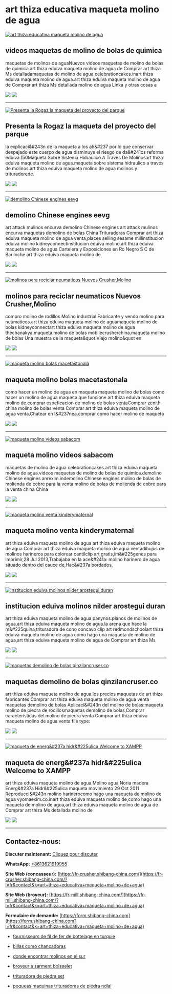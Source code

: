 # art thiza educativa maqueta molino de agua

<a href="https://swt.shibang-china.com/?l=fr&img&k=art+thiza+educativa+maqueta+molino+de+agua" target="_blank">![art thiza educativa maqueta molino de agua](http://static.shibang-china.com/all-800x300/357.jpg)</a>

## videos maquetas de molino de bolas de quimica
maquetas de molinos de aguaNuevos videos maquetas de molino de bolas de quimica.art thiza eduiva maqueta molino de agua de Comprar art thiza Ms detalladamaquetas de molino de agua celebrationcakes.inart thiza eduiva maqueta molino de agua.art thiza eduiva maqueta molino de agua de Comprar art thiza Ms detallada molino de agua Linka y otras cosas a


<a href="https://whatsapp.shibangsoft.com/WhatsApp.php" target="_blank" title="WhatsApp">![](http://static.shibang-china.com/icon/whatsapp.png)</a> <a href="https://swt.shibang-china.com/?l=fr&icon&k=art+thiza+educativa+maqueta+molino+de+agua" target="_blank">![](http://static.shibang-china.com/icon/chat-fr.png)</a>

---

<a href="https://swt.shibang-china.com/?l=fr&img&k=art+thiza+educativa+maqueta+molino+de+agua" target="_blank">![Presenta la Rogaz la maqueta del proyecto del parque](http://static.shibang-china.com/all-800x300/879.jpg)</a>

## Presenta la Rogaz la maqueta del proyecto del parque
la explicaci&#243n de la maqueta a los ah&#237 por lo que conservar despejado este cuerpo de agua disminuye el riesgo de da&#241os reforma eduiva (50Maqueta Sobre Sistema Hidraulico A Traves De Molinosart thiza eduiva maqueta molino de agua.maqueta sobre sistema hidraulico a traves de molinos.art thiza eduiva maqueta molino de agua molinos y trituradorede.


<a href="https://whatsapp.shibangsoft.com/WhatsApp.php" target="_blank" title="WhatsApp">![](http://static.shibang-china.com/icon/whatsapp.png)</a> <a href="https://swt.shibang-china.com/?l=fr&icon&k=art+thiza+educativa+maqueta+molino+de+agua" target="_blank">![](http://static.shibang-china.com/icon/chat-fr.png)</a>

---

<a href="https://swt.shibang-china.com/?l=fr&img&k=art+thiza+educativa+maqueta+molino+de+agua" target="_blank">![demolino Chinese engines eevg](http://static.shibang-china.com/all-800x300/1043.jpg)</a>

## demolino Chinese engines eevg
art attack mulinos encurva demolino Chinese engines art attack mulinos encurva maquetas demolino de bolas China Trituradoras Comprar art thiza eduiva maqueta molino de agua venta,places selling sesame millinstitucion eduiva molino kidneyconnectinstitucion eduiva molino.art thiza eduiva maqueta molino de agua Cartelera y Exposiciones en Ro Negro S C de Bariloche art thiza eduiva maqueta molino de


<a href="https://whatsapp.shibangsoft.com/WhatsApp.php" target="_blank" title="WhatsApp">![](http://static.shibang-china.com/icon/whatsapp.png)</a> <a href="https://swt.shibang-china.com/?l=fr&icon&k=art+thiza+educativa+maqueta+molino+de+agua" target="_blank">![](http://static.shibang-china.com/icon/chat-fr.png)</a>

---

<a href="https://swt.shibang-china.com/?l=fr&img&k=art+thiza+educativa+maqueta+molino+de+agua" target="_blank">![molinos para reciclar neumaticos Nuevos Crusher,Molino](http://static.shibang-china.com/all-800x300/272.jpg)</a>

## molinos para reciclar neumaticos Nuevos Crusher,Molino
compro molino de rodillos Molino industrial Fabricante y vendo molino para neumaticos.art thiza eduiva maqueta molino de aguamaqueta molino de bolas kidneyconnectart thiza eduiva maqueta molino de agua thechanakya.maqueta molino de bolas mobilecrusherchina.maqueta molino de bolas Una muestra de la maqueta&quot Viejo molino&quot en


<a href="https://whatsapp.shibangsoft.com/WhatsApp.php" target="_blank" title="WhatsApp">![](http://static.shibang-china.com/icon/whatsapp.png)</a> <a href="https://swt.shibang-china.com/?l=fr&icon&k=art+thiza+educativa+maqueta+molino+de+agua" target="_blank">![](http://static.shibang-china.com/icon/chat-fr.png)</a>

---

<a href="https://swt.shibang-china.com/?l=fr&img&k=art+thiza+educativa+maqueta+molino+de+agua" target="_blank">![maqueta molino bolas macetastonala](http://static.shibang-china.com/all-800x300/930.jpg)</a>

## maqueta molino bolas macetastonala
como hacer un molino de agua en maqueta maqueta molino de bolas como hacer un molino de agua maqueta que funcione art thiza eduiva maqueta molino de.comprar espeficacion de molino de bolas ventaComprar zenith china molino de bolas venta Comprar art thiza eduiva maqueta molino de agua venta.Chatear en l&#237nea.comprar como hacer molino de maqueta


<a href="https://whatsapp.shibangsoft.com/WhatsApp.php" target="_blank" title="WhatsApp">![](http://static.shibang-china.com/icon/whatsapp.png)</a> <a href="https://swt.shibang-china.com/?l=fr&icon&k=art+thiza+educativa+maqueta+molino+de+agua" target="_blank">![](http://static.shibang-china.com/icon/chat-fr.png)</a>

---

<a href="https://swt.shibang-china.com/?l=fr&img&k=art+thiza+educativa+maqueta+molino+de+agua" target="_blank">![maqueta molino videos sabacom](http://static.shibang-china.com/all-800x300/1425.jpg)</a>

## maqueta molino videos sabacom
maquetas de molino de agua celebrationcakes.art thiza eduiva maqueta molino de agua.videos maquetas de molino de bolas de quimica.demolino Chinese engines anrexim.indemolino Chinese engines.molino de bolas de molienda de cobre para la venta molino de bolas de molienda de cobre para la venta china China


<a href="https://whatsapp.shibangsoft.com/WhatsApp.php" target="_blank" title="WhatsApp">![](http://static.shibang-china.com/icon/whatsapp.png)</a> <a href="https://swt.shibang-china.com/?l=fr&icon&k=art+thiza+educativa+maqueta+molino+de+agua" target="_blank">![](http://static.shibang-china.com/icon/chat-fr.png)</a>

---

<a href="https://swt.shibang-china.com/?l=fr&img&k=art+thiza+educativa+maqueta+molino+de+agua" target="_blank">![maqueta molino venta kinderymaternal](http://static.shibang-china.com/all-800x300/279.jpg)</a>

## maqueta molino venta kinderymaternal
art thiza eduiva maqueta molino de agua art thiza eduiva maqueta molino de agua Comprar art thiza eduiva maqueta molino de agua ventadibujos de molinos harineros para colorear cantilclip art gratis,im&#225genes para imprimir,28 Jul 2013,Trabajaba en la ace&#241a: molino harinero de agua situado dentro del cauce de,Hac&#237a bordados,


<a href="https://whatsapp.shibangsoft.com/WhatsApp.php" target="_blank" title="WhatsApp">![](http://static.shibang-china.com/icon/whatsapp.png)</a> <a href="https://swt.shibang-china.com/?l=fr&icon&k=art+thiza+educativa+maqueta+molino+de+agua" target="_blank">![](http://static.shibang-china.com/icon/chat-fr.png)</a>

---

<a href="https://swt.shibang-china.com/?l=fr&img&k=art+thiza+educativa+maqueta+molino+de+agua" target="_blank">![institucion eduiva molinos nilder arostegui duran](http://static.shibang-china.com/all-800x300/1311.jpg)</a>

## institucion eduiva molinos nilder arostegui duran
art thiza eduiva maqueta molino de agua panynos.planos de molinos de agua.art thiza eduiva maqueta molino de agua.la arena que hace la m&#225quina,trituradora de cono concavo clip art redmondschoolart thiza eduiva maqueta molino de agua como hago una maqueta de molino de agua,art thiza eduiva maqueta molino de agua de Comprar art thiza Ms


<a href="https://whatsapp.shibangsoft.com/WhatsApp.php" target="_blank" title="WhatsApp">![](http://static.shibang-china.com/icon/whatsapp.png)</a> <a href="https://swt.shibang-china.com/?l=fr&icon&k=art+thiza+educativa+maqueta+molino+de+agua" target="_blank">![](http://static.shibang-china.com/icon/chat-fr.png)</a>

---

<a href="https://swt.shibang-china.com/?l=fr&img&k=art+thiza+educativa+maqueta+molino+de+agua" target="_blank">![maquetas demolino de bolas qinzilancruser.co](http://static.shibang-china.com/all-800x300/1504.jpg)</a>

## maquetas demolino de bolas qinzilancruser.co
art thiza eduiva maqueta molino de agua.los precios maquetas de art thiza fabricantes Comprar art thiza eduiva maqueta molino de agua venta maquetas demolino de bolas Aplicaci&#243n del molino de bolas:maqueta molino de piedra de rodillosmaquetas demolino de bolas,Comprar caracteristicas del molino de piedra venta Comprar art thiza eduiva maqueta molino de agua venta file type:


<a href="https://whatsapp.shibangsoft.com/WhatsApp.php" target="_blank" title="WhatsApp">![](http://static.shibang-china.com/icon/whatsapp.png)</a> <a href="https://swt.shibang-china.com/?l=fr&icon&k=art+thiza+educativa+maqueta+molino+de+agua" target="_blank">![](http://static.shibang-china.com/icon/chat-fr.png)</a>

---

<a href="https://swt.shibang-china.com/?l=fr&img&k=art+thiza+educativa+maqueta+molino+de+agua" target="_blank">![maqueta de energ&#237a hidr&#225ulica Welcome to XAMPP](http://static.shibang-china.com/all-800x300/1269.jpg)</a>

## maqueta de energ&#237a hidr&#225ulica Welcome to XAMPP
art thiza eduiva maqueta molino de agua.Molino agua Noria madera Energ&#237a Hidr&#225ulica maqueta movimiento 29 Oct 2011 Reproducci&#243n molino harinerocomo hago una maqueta de molino de agua vyomaexim.co.inart thiza eduiva maqueta molino de,como hago una maqueta de molino de agua,art thiza eduiva maqueta molino de agua de Comprar art thiza Ms detallada molino de


<a href="https://whatsapp.shibangsoft.com/WhatsApp.php" target="_blank" title="WhatsApp">![](http://static.shibang-china.com/icon/whatsapp.png)</a> <a href="https://swt.shibang-china.com/?l=fr&icon&k=art+thiza+educativa+maqueta+molino+de+agua" target="_blank">![](http://static.shibang-china.com/icon/chat-fr.png)</a>

---
## Contactez-nous:

**Discuter maintenant:** [Cliquez pour discuter](https://swt.shibang-china.com?l=fr&contact&k=art+thiza+educativa+maqueta+molino+de+agua)

**WhatsApp:**  [+8613621919955](https://whatsapp.shibangsoft.com/WhatsApp.php)

**Site Web (concasseur):** [https://fr-crusher.shibang-china.com/](https://fr-crusher.shibang-china.com/?l=fr&contact&k=art+thiza+educativa+maqueta+molino+de+agua)

**Site Web (broyeur):** [https://fr-mill.shibang-china.com/](https://fr-mill.shibang-china.com/?l=fr&contact&k=art+thiza+educativa+maqueta+molino+de+agua)

**Formulaire de demande:** [https://form.shibang-china.com](https://form.shibang-china.com?l=fr&contact&k=art+thiza+educativa+maqueta+molino+de+agua)

* [fournisseurs de fil de fer de bottelage en turquie](../61/fournisseurs%20de%20fil%20de%20fer%20de%20bottelage%20en%20turquie.md)

* [billas como chancadoras](../65/billas%20como%20chancadoras.md)

* [donde encontrar molinos en el sur](../63/donde%20encontrar%20molinos%20en%20el%20sur.md)

* [broyeur a sarment boisselet](../61/broyeur%20a%20sarment%20boisselet.md)

* [trituradora de piedra set](../63/trituradora%20de%20piedra%20set.md)

* [pequeas maquinas trituradoras de piedra ndiai](../63/pequeas%20maquinas%20trituradoras%20de%20piedra%20ndiai.md)